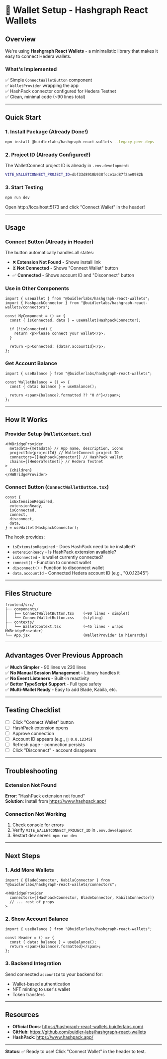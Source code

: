 # 🔗 Wallet Setup - Hashgraph React Wallets

## Overview

We're using **Hashgraph React Wallets** - a minimalistic library that makes it easy to connect Hedera wallets.

### What's Implemented

✅ Simple `ConnectWalletButton` component  
✅ `WalletProvider` wrapping the app  
✅ HashPack connector configured for Hedera Testnet  
✅ Clean, minimal code (~90 lines total)

---

## Quick Start

### 1. Install Package (Already Done!)

```bash
npm install @buidlerlabs/hashgraph-react-wallets --legacy-peer-deps
```

### 2. Project ID (Already Configured!)

The WalletConnect project ID is already in `.env.development`:

```bash
VITE_WALLETCONNECT_PROJECT_ID=dbf33d8910b938fcce1ad87f2ae0982b
```

### 3. Start Testing

```bash
npm run dev
```

Open http://localhost:5173 and click "Connect Wallet" in the header!

---

## Usage

### Connect Button (Already in Header)

The button automatically handles all states:

- ❌ **Extension Not Found** - Shows install link
- ⏳ **Not Connected** - Shows "Connect Wallet" button
- ✅ **Connected** - Shows account ID and "Disconnect" button

### Use in Other Components

```tsx
import { useWallet } from "@buidlerlabs/hashgraph-react-wallets";
import { HashpackConnector } from "@buidlerlabs/hashgraph-react-wallets/connectors";

const MyComponent = () => {
  const { isConnected, data } = useWallet(HashpackConnector);

  if (!isConnected) {
    return <p>Please connect your wallet</p>;
  }

  return <p>Connected: {data?.accountId}</p>;
};
```

### Get Account Balance

```tsx
import { useBalance } from "@buidlerlabs/hashgraph-react-wallets";

const WalletBalance = () => {
  const { data: balance } = useBalance();

  return <span>{balance?.formatted ?? "0 ℏ"}</span>;
};
```

---

## How It Works

### Provider Setup (`WalletContext.tsx`)

```tsx
<HWBridgeProvider
  metadata={metadata} // App name, description, icons
  projectId={projectId} // WalletConnect project ID
  connectors={[HashpackConnector]} // HashPack wallet
  chains={[HederaTestnet]} // Hedera Testnet
>
  {children}
</HWBridgeProvider>
```

### Connect Button (`ConnectWalletButton.tsx`)

```tsx
const {
  isExtensionRequired,
  extensionReady,
  isConnected,
  connect,
  disconnect,
  data,
} = useWallet(HashpackConnector);
```

The hook provides:

- `isExtensionRequired` - Does HashPack need to be installed?
- `extensionReady` - Is HashPack extension available?
- `isConnected` - Is wallet currently connected?
- `connect()` - Function to connect wallet
- `disconnect()` - Function to disconnect wallet
- `data.accountId` - Connected Hedera account ID (e.g., "0.0.12345")

---

## Files Structure

```
frontend/src/
├── components/
│   ├── ConnectWalletButton.tsx    (~90 lines - simple!)
│   └── ConnectWalletButton.css    (styling)
├── contexts/
│   └── WalletContext.tsx          (~45 lines - wraps HWBridgeProvider)
└── App.jsx                        (WalletProvider in hierarchy)
```

---

## Advantages Over Previous Approach

✅ **Much Simpler** - 90 lines vs 220 lines  
✅ **No Manual Session Management** - Library handles it  
✅ **No Event Listeners** - Built-in reactivity  
✅ **Better TypeScript Support** - Full type safety  
✅ **Multi-Wallet Ready** - Easy to add Blade, Kabila, etc.

---

## Testing Checklist

- [ ] Click "Connect Wallet" button
- [ ] HashPack extension opens
- [ ] Approve connection
- [ ] Account ID appears (e.g., `🔗 0.0.12345`)
- [ ] Refresh page - connection persists
- [ ] Click "Disconnect" - account disappears

---

## Troubleshooting

### Extension Not Found

**Error**: "HashPack extension not found"  
**Solution**: Install from https://www.hashpack.app/

### Connection Not Working

1. Check console for errors
2. Verify `VITE_WALLETCONNECT_PROJECT_ID` in `.env.development`
3. Restart dev server: `npm run dev`

---

## Next Steps

### 1. Add More Wallets

```tsx
import { BladeConnector, KabilaConnector } from "@buidlerlabs/hashgraph-react-wallets/connectors";

<HWBridgeProvider
  connectors={[HashpackConnector, BladeConnector, KabilaConnector]}
  // ... rest of props
>
```

### 2. Show Account Balance

```tsx
import { useBalance } from "@buidlerlabs/hashgraph-react-wallets";

const Header = () => {
  const { data: balance } = useBalance();
  return <span>{balance?.formatted}</span>;
};
```

### 3. Backend Integration

Send connected `accountId` to your backend for:

- Wallet-based authentication
- NFT minting to user's wallet
- Token transfers

---

## Resources

- **Official Docs**: https://hashgraph-react-wallets.buidlerlabs.com/
- **GitHub**: https://github.com/buidler-labs/hashgraph-react-wallets
- **HashPack**: https://www.hashpack.app/

---

**Status**: ✅ Ready to use! Click "Connect Wallet" in the header to test.
